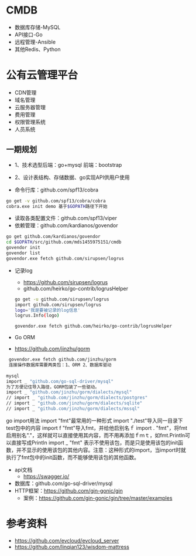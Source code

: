 # CMDB
- 数据库存储-MySQL
- API接口-Go
- 远程管理-Ansible
- 其他Redis、Python

# 公有云管理平台
- CDN管理
- 域名管理
- 云服务器管理
- 费用管理
- 权限管理系统
- 人员系统
## 一期规划
- 1、技术选型后端：go+mysql 前端：bootstrap
- 2、设计表结构、存储数据、go实现API供用户使用

- 命令行库：github.com/spf13/cobra
``` bash
go get -v github.com/spf13/cobra/cobra
cobra.exe init demo 基于$GOPATH路径下开始
```
- 读取各类配置文件：github.com/spf13/viper
- 依赖管理：github.com/kardianos/govendor
``` bash
go get github.com/kardianos/govendor
cd $GOPATH/src/github.com/mds1455975151/cmdb
govendor init
govendor list
govendor.exe fetch github.com/sirupsen/logrus  
```
- 记录log
  - https://github.com/sirupsen/logrus
  - github.com/heirko/go-contrib/logrusHelper

  ``` bash
  go get -u github.com/sirupsen/logrus
  import github.com/sirupsen/logrus
  logo='我是要被记录的log信息'
  logrus.Info(logo)

  govendor.exe fetch github.com/heirko/go-contrib/logrusHelper
  ```
 - Go ORM 
  - https://github.com/jinzhu/gorm
 ``` bash
  govendor.exe fetch github.com/jinzhu/gorm
  连接操作数据库需要两类包：1、ORM 2、数据库驱动
  
mysql 
import _ "github.com/go-sql-driver/mysql"
为了方便记住导入路径，GORM包装了一些驱动。
import _ "github.com/jinzhu/gorm/dialects/mysql"
// import _ "github.com/jinzhu/gorm/dialects/postgres"
// import _ "github.com/jinzhu/gorm/dialects/sqlite"
// import _ "github.com/jinzhu/gorm/dialects/mssql"
 ```
 
go import用法
import "fmt"最常用的一种形式
import "./test"导入同一目录下test包中的内容
import f "fmt"导入fmt，并给他启别名ｆ
import . "fmt"，将fmt启用别名"."，这样就可以直接使用其内容，而不用再添加ｆｍｔ，如fmt.Println可以直接写成Println
import  _ "fmt" 表示不使用该包，而是只是使用该包的init函数，并不显示的使用该包的其他内容。注意：这种形式的import，当import时就执行了fmt包中的init函数，而不能够使用该包的其他函数。
- api文档
  - https://swagger.io/
- 数据库：github.com/go-sql-driver/mysql
- HTTP框架：https://github.com/gin-gonic/gin
  - 案例：https://github.com/gin-gonic/gin/tree/master/examples

# 参考资料
- https://github.com/evcloud/evcloud_server
- https://github.com/linqian123/wisdom-mattress
